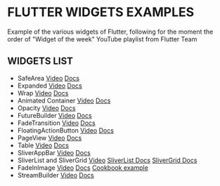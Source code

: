 # FLUTTER WIDGETS EXAMPLES

Example of the various widgets of Flutter, following for the moment the order of "Widget of the week" YouTube playlist from Flutter Team

## WIDGETS LIST

*  SafeArea [Video](https://youtu.be/lkF0TQJO0bA) [Docs](https://api.flutter.dev/flutter/widgets/SafeArea-class.html)
*  Expanded [Video](https://youtu.be/_rnZaagadyo) [Docs](https://api.flutter.dev/flutter/widgets/Expanded-class.html)
*  Wrap [Video](https://youtu.be/z5iw2SeFx2M) [Docs](https://api.flutter.dev/flutter/widgets/Wrap-class.html)
*  Animated Container [Video](https://youtu.be/yI-8QHpGIP4) [Docs](https://api.flutter.dev/flutter/widgets/AnimatedContainer-class.html)
*  Opacity [Video](https://youtu.be/9hltevOHQBw) [Docs](https://api.flutter.dev/flutter/widgets/Opacity-class.html)
*  FutureBuilder [Video](https://youtu.be/ek8ZPdWj4Qo) [Docs](https://api.flutter.dev/flutter/widgets/FutureBuilder-class.html)
*  FadeTransition [Video](https://youtu.be/rLwWVbv3xDQ) [Docs](https://api.flutter.dev/flutter/widgets/FadeTransition-class.html)
*  FloatingActionButton [Video](https://youtu.be/2uaoEDOgk_I) [Docs](https://api.flutter.dev/flutter/material/FloatingActionButton-class.html)
*  PageView [Video](https://youtu.be/J1gE9xvph-A) [Docs](https://api.flutter.dev/flutter/widgets/PageView-class.html)
*  Table [Video](https://youtu.be/_lbE0wsVZSw) [Docs](https://api.flutter.dev/flutter/widgets/Table-class.html)
*  SliverAppBar [Video](https://youtu.be/R9C5KMJKluE) [Docs](https://api.flutter.dev/flutter/material/SliverAppBar-class.html)
*  SliverList and SliverGrid [Video](https://youtu.be/ORiTTaVY6mM) [SliverList Docs](https://api.flutter.dev/flutter/widgets/SliverList-class.html) [SliverGrid Docs](https://api.flutter.dev/flutter/widgets/SliverGrid-class.html)
*  FadeInImage [Video](https://youtu.be/pK738Pg9cxc) [Docs](https://api.flutter.dev/flutter/widgets/FadeInImage-class.html) [Cookbook example](https://flutter.dev/docs/cookbook/images/fading-in-images)
*  StreamBuilder [Video](https://youtu.be/MkKEWHfy99Y) [Docs](https://api.flutter.dev/flutter/widgets/StreamBuilder-class.html)
